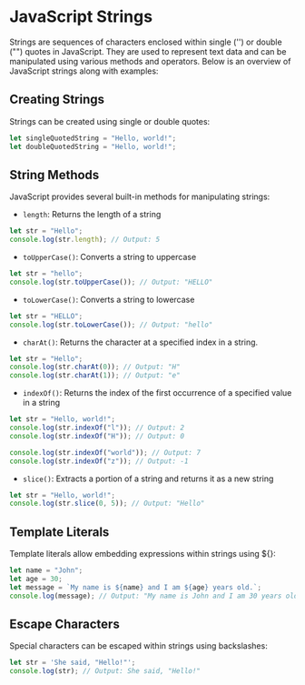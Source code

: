 # JavaScript Strings

Strings are sequences of characters enclosed within single ('') or double ("") quotes in JavaScript. They are used to represent text data and can be manipulated using various methods and operators. Below is an overview of JavaScript strings along with examples:

## Creating Strings

Strings can be created using single or double quotes:

```javascript
let singleQuotedString = "Hello, world!";
let doubleQuotedString = "Hello, world!";
```

## String Methods

JavaScript provides several built-in methods for manipulating strings:

- `length`: Returns the length of a string

```js
let str = "Hello";
console.log(str.length); // Output: 5
```

- `toUpperCase()`: Converts a string to uppercase

```js
let str = "hello";
console.log(str.toUpperCase()); // Output: "HELLO"
```

- `toLowerCase()`: Converts a string to lowercase

```js
let str = "HELLO";
console.log(str.toLowerCase()); // Output: "hello"
```

- `charAt()`: Returns the character at a specified index in a string.

```js
let str = "Hello";
console.log(str.charAt(0)); // Output: "H"
console.log(str.charAt(1)); // Output: "e"
```

- `indexOf()`: Returns the index of the first occurrence of a specified value in a string

```js
let str = "Hello, world!";
console.log(str.indexOf("l")); // Output: 2
console.log(str.indexOf("H")); // Output: 0

console.log(str.indexOf("world")); // Output: 7
console.log(str.indexOf("z")); // Output: -1
```

- `slice()`: Extracts a portion of a string and returns it as a new string

```js
let str = "Hello, world!";
console.log(str.slice(0, 5)); // Output: "Hello"
```

## Template Literals

Template literals allow embedding expressions within strings using ${}:

```js
let name = "John";
let age = 30;
let message = `My name is ${name} and I am ${age} years old.`;
console.log(message); // Output: "My name is John and I am 30 years old."
```

## Escape Characters

Special characters can be escaped within strings using backslashes:

```js
let str = 'She said, "Hello!"';
console.log(str); // Output: She said, "Hello!"
```

